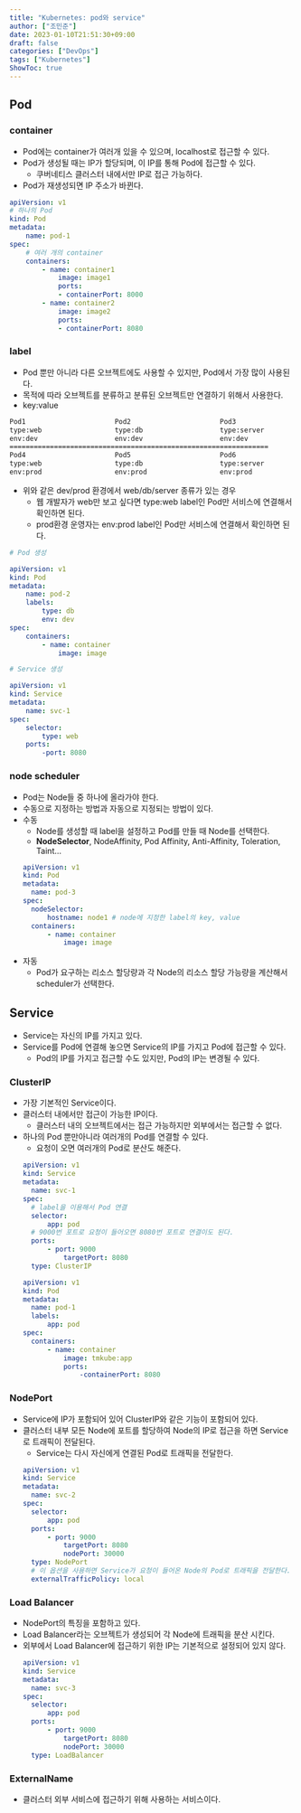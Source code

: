 ```yaml
---
title: "Kubernetes: pod와 service"
author: ["조민준"]
date: 2023-01-10T21:51:30+09:00
draft: false
categories: ["DevOps"]
tags: ["Kubernetes"]
ShowToc: true
---
```


## Pod

### container

- Pod에는 container가 여러개 있을 수 있으며, localhost로 접근할 수 있다.
- Pod가 생성될 때는 IP가 할당되며, 이 IP를 통해 Pod에 접근할 수 있다.
  - 쿠버네티스 클러스터 내에서만 IP로 접근 가능하다.
- Pod가 재생성되면 IP 주소가 바뀐다.

```yaml
apiVersion: v1
# 하나의 Pod
kind: Pod
metadata:
	name: pod-1
spec:
	# 여러 개의 container
	containers:
		- name: container1
			image: image1
			ports:
			- containerPort: 8000
		- name: container2
			image: image2
			ports:
			- containerPort: 8080
```

### label

- Pod 뿐만 아니라 다른 오브젝트에도 사용할 수 있지만, Pod에서 가장 많이 사용된다.
- 목적에 따라 오브젝트를 분류하고 분류된 오브젝트만 연결하기 위해서 사용한다.
- key:value

```bash
Pod1                      Pod2                      Pod3
type:web                  type:db                   type:server
env:dev                   env:dev                   env:dev
================================================================
Pod4                      Pod5                      Pod6
type:web                  type:db                   type:server
env:prod                  env:prod                  env:prod
```

- 위와 같은 dev/prod 환경에서 web/db/server 종류가 있는 경우
  - 웹 개발자가 web만 보고 싶다면 type:web label인 Pod만 서비스에 연결해서 확인하면 된다.
  - prod환경 운영자는 env:prod label인 Pod만 서비스에 연결해서 확인하면 된다.

```yaml
# Pod 생성

apiVersion: v1
kind: Pod
metadata:
	name: pod-2
	labels:
		type: db
		env: dev
spec:
	containers:
		- name: container
			image: image
```

```yaml
# Service 생성

apiVersion: v1
kind: Service
metadata:
	name: svc-1
spec:
	selector:
		type: web
	ports:
		-port: 8080
```

### node scheduler

- Pod는 Node들 중 하나에 올라가야 한다.
- 수동으로 지정하는 방법과 자동으로 지정되는 방법이 있다.
- 수동
  - Node를 생성할 때 label을 설정하고 Pod를 만들 때 Node를 선택한다.
  - **NodeSelector**, NodeAffinity, Pod Affinity, Anti-Affinity, Toleration, Taint…
  ```yaml
  apiVersion: v1
  kind: Pod
  metadata:
  	name: pod-3
  spec:
  	nodeSelector:
  		hostname: node1 # node에 지정한 label의 key, value
  	containers:
  		- name: container
  			image: image
  ```
- 자동
  - Pod가 요구하는 리소스 할당량과 각 Node의 리소스 할당 가능량을 계산해서 scheduler가 선택한다.

## Service

- Service는 자신의 IP를 가지고 있다.
- Service를 Pod에 연결해 놓으면 Service의 IP를 가지고 Pod에 접근할 수 있다.
  - Pod의 IP를 가지고 접근할 수도 있지만, Pod의 IP는 변경될 수 있다.

### ClusterIP

- 가장 기본적인 Service이다.
- 클러스터 내에서만 접근이 가능한 IP이다.
  - 클러스터 내의 오브젝트에서는 접근 가능하지만 외부에서는 접근할 수 없다.
- 하나의 Pod 뿐만아니라 여러개의 Pod를 연결할 수 있다.
  - 요청이 오면 여러개의 Pod로 분산도 해준다.
  ```yaml
  apiVersion: v1
  kind: Service
  metadata:
  	name: svc-1
  spec:
  	# label을 이용해서 Pod 연결
  	selector:
  		app: pod
  	# 9000번 포트로 요청이 들어오면 8080번 포트로 연결이도 된다.
  	ports:
  		- port: 9000
  			targetPort: 8080
  	type: ClusterIP
  ```
  ```yaml
  apiVersion: v1
  kind: Pod
  metadata:
  	name: pod-1
  	labels:
  		app: pod
  spec:
  	containers:
  		- name: container
  			image: tmkube:app
  			ports:
  				-containerPort: 8080
  ```

### NodePort

- Service에 IP가 포함되어 있어 ClusterIP와 같은 기능이 포함되어 있다.
- 클러스터 내부 모든 Node에 포트를 할당하여 Node의 IP로 접근을 하면 Service로 트래픽이 전달된다.
  - Service는 다시 자신에게 연결된 Pod로 트래픽을 전달한다.
  ```yaml
  apiVersion: v1
  kind: Service
  metadata:
  	name: svc-2
  spec:
  	selector:
  		app: pod
  	ports:
  		- port: 9000
  			targetPort: 8080
  			nodePort: 30000
  	type: NodePort
  	# 이 옵션을 사용하면 Service가 요청이 들어온 Node의 Pod로 트래픽을 전달한다.
  	externalTrafficPolicy: local
  ```

### Load Balancer

- NodePort의 특징을 포함하고 있다.
- Load Balancer라는 오브젝트가 생성되어 각 Node에 트래픽을 분산 시킨다.
- 외부에서 Load Balancer에 접근하기 위한 IP는 기본적으로 설정되어 있지 않다.
  ```yaml
  apiVersion: v1
  kind: Service
  metadata:
  	name: svc-3
  spec:
  	selector:
  		app: pod
  	ports:
  		- port: 9000
  			targetPort: 8080
  			nodePort: 30000
  	type: LoadBalancer
  ```

### ExternalName

- 클러스터 외부 서비스에 접근하기 위해 사용하는 서비스이다.
